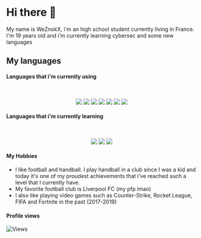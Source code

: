 # Hi there 👋

My name is WeZnokX, i'm an high school student currently living in France. I'm 19 years old and i'm currently learning cybersec and some new languages

## My languages

#### Languages that i'm currently using
<br>
<p>
  <div align="center">
      <img src="https://img.shields.io/badge/javascript-%23323330.svg?style=for-the-badge&logo=javascript&logoColor=%23F7DF1E">
      <img src="https://img.shields.io/badge/Node.js-43853D?style=for-the-badge&logo=node.js&logoColor=white">
      <img src="https://img.shields.io/badge/python-3670A0?style=for-the-badge&logo=python&logoColor=ffdd54">
      <img src="https://img.shields.io/badge/Java-ED8B00?style=for-the-badge&logo=openjdk&logoColor=white">
      <img src="https://img.shields.io/badge/HTML5-e34c26?style=for-the-badge&logo=html5&logoColor=white">
      <img src="https://img.shields.io/badge/CSS3-1572B6?style=for-the-badge&logo=css3&logoColor=white">
      <img src="https://img.shields.io/badge/php-%23777BB4.svg?style=for-the-badge&logo=php&logoColor=white">
  </div>
</p>

#### Languages that i'm currently learning
<br>
<p>
  <div align="center">
      <img src="https://img.shields.io/badge/c++-%2300599C.svg?style=for-the-badge&logo=c%2B%2B&logoColor=white">
      <img src="https://img.shields.io/badge/c%23-%23239120.svg?style=for-the-badge&logo=c-sharp&logoColor=white">
      <img src="https://img.shields.io/badge/typescript-%23007ACC.svg?style=for-the-badge&logo=typescript&logoColor=white">
  </div>
</p>

#### My Hobbies

- I like football and handball. I play handball in a club since I was a kid and today it's one of my proudest achievements that i've reached such a level that I currently have.
- My favorite football club is Liverpool FC (my pfp lmao) 
- I also like playing video games such as Counter-Strike, Rocket League, FIFA and Fortnite in the past (2017-2019)

#### Profile views
![Views](https://komarev.com/ghpvc/?username=WeZnokX)
